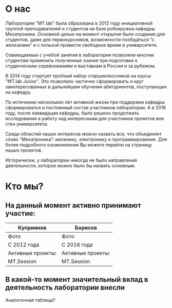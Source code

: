 # О нас

Лаборатория "MT.lab" была образована в 2012 году инициативной группой преподавателей и студентов на базе робокружка кафедры Мехатроники. Основной целью на момент открытия было создание для студентов, даже для первокурсников, возможности пообщаться “с железками” и с пользой провести свободное время в университете.

Совмещаемые с учебой занятия в лаборатории позволяли многим студентам применить полученные знания при подготовке к студенческим соревнованиям и выставкам в России и за рубежом.

В 2014 году стартует пробный набор старшеклассников на курсы "MT.lab Junior". Это позволило частично сформировать и круг заинтересованных в дальнейшем обучении абитуриентов, поступающих на кафедру.

По истечению нескольких лет активной жизни при поддержке кафедры сформировался и постоянный состав участников лаборатории. А в 2018 году, после ликвидации кафедры, было решено продолжить исследования и работу над интересными для участников проектов вне стен университета.

Среди областей наших интересов можно назвать все, что объединяет слово “Мехатроника”: механику, электронику и программирование. Для более подробного ознакомления Вы можете перейти на страницу наших проектов.

Исторически, у лаборатории никогда не было направления деятельности, которое можно было бы назвать основным.

# Кто мы?

## На данный момент активно принимают участие:

Куприянов | Борисов
--- | --- 
Фото | Фото  
С 2012 года | C 2016 года
Активные проекты: | Активные проекты:
MT.Session | MT.Session

## В какой-то момент значительный вклад в деятельность лаборатории внесли

Аналогичная таблица?
